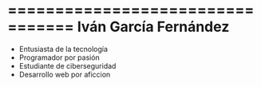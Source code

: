=================================
    Iván García Fernández
=================================
-   Entusiasta de la tecnología
-   Programador por pasión
-   Estudiante de ciberseguridad
-   Desarrollo web por aficcion
